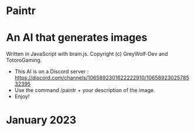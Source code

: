 # Paintr
# An AI that generates images

Written in JavaScript with brain.js.
Copyright (c) GreyWolf-Dev and TotoroGaming.

- This AI is on a Discord server : https://discord.com/channels/1065892301622222910/1065892302578532395
- Use the command /paintr + your description of the image.
- Enjoy!

# January 2023
